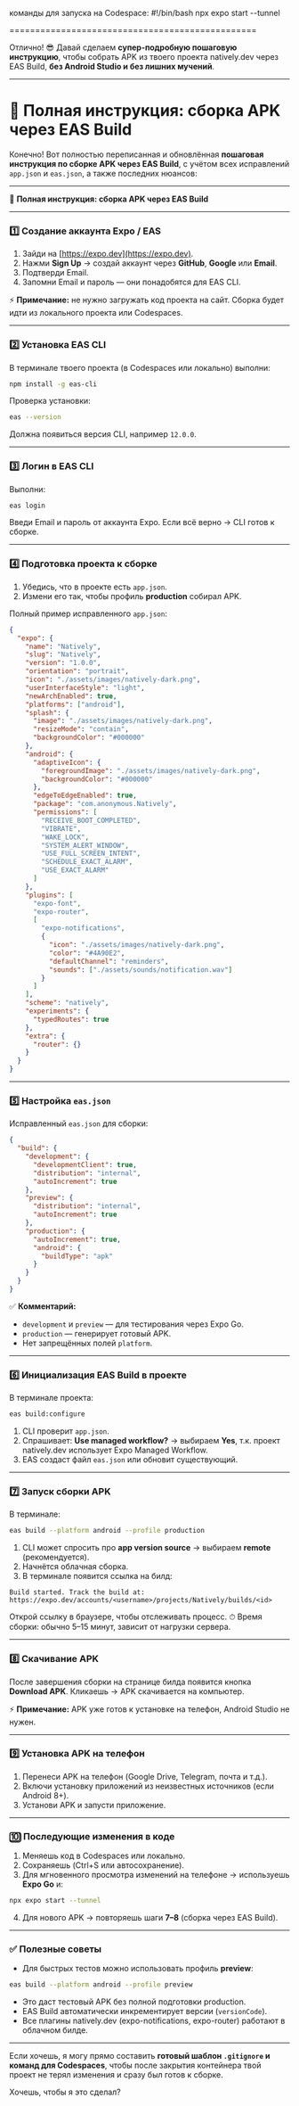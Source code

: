 команды для запуска на Codespace:
#!/bin/bash
npx expo start --tunnel


================================================

Отлично! 😎 Давай сделаем **супер-подробную пошаговую инструкцию**, чтобы собрать APK из твоего проекта natively.dev через EAS Build, **без Android Studio и без лишних мучений**.

---

# 📌 Полная инструкция: сборка APK через EAS Build

Конечно! Вот полностью переписанная и обновлённая **пошаговая инструкция по сборке APK через EAS Build**, с учётом всех исправлений `app.json` и `eas.json`, а также последних нюансов:

---

📌 **Полная инструкция: сборка APK через EAS Build**

---

### 1️⃣ Создание аккаунта Expo / EAS

1. Зайди на [https://expo.dev](https://expo.dev).
2. Нажми **Sign Up** → создай аккаунт через **GitHub**, **Google** или **Email**.
3. Подтверди Email.
4. Запомни Email и пароль — они понадобятся для EAS CLI.

⚡ **Примечание:** не нужно загружать код проекта на сайт. Сборка будет идти из локального проекта или Codespaces.

---

### 2️⃣ Установка EAS CLI

В терминале твоего проекта (в Codespaces или локально) выполни:

```bash
npm install -g eas-cli
```

Проверка установки:

```bash
eas --version
```

Должна появиться версия CLI, например `12.0.0`.

---

### 3️⃣ Логин в EAS CLI

Выполни:

```bash
eas login
```

Введи Email и пароль от аккаунта Expo.
Если всё верно → CLI готов к сборке.

---

### 4️⃣ Подготовка проекта к сборке

1. Убедись, что в проекте есть `app.json`.
2. Измени его так, чтобы профиль **production** собирал APK.

Полный пример исправленного `app.json`:

```json
{
  "expo": {
    "name": "Natively",
    "slug": "Natively",
    "version": "1.0.0",
    "orientation": "portrait",
    "icon": "./assets/images/natively-dark.png",
    "userInterfaceStyle": "light",
    "newArchEnabled": true,
    "platforms": ["android"],
    "splash": {
      "image": "./assets/images/natively-dark.png",
      "resizeMode": "contain",
      "backgroundColor": "#000000"
    },
    "android": {
      "adaptiveIcon": {
        "foregroundImage": "./assets/images/natively-dark.png",
        "backgroundColor": "#000000"
      },
      "edgeToEdgeEnabled": true,
      "package": "com.anonymous.Natively",
      "permissions": [
        "RECEIVE_BOOT_COMPLETED",
        "VIBRATE",
        "WAKE_LOCK",
        "SYSTEM_ALERT_WINDOW",
        "USE_FULL_SCREEN_INTENT",
        "SCHEDULE_EXACT_ALARM",
        "USE_EXACT_ALARM"
      ]
    },
    "plugins": [
      "expo-font",
      "expo-router",
      [
        "expo-notifications",
        {
          "icon": "./assets/images/natively-dark.png",
          "color": "#4A90E2",
          "defaultChannel": "reminders",
          "sounds": ["./assets/sounds/notification.wav"]
        }
      ]
    ],
    "scheme": "natively",
    "experiments": {
      "typedRoutes": true
    },
    "extra": {
      "router": {}
    }
  }
}
```

---

### 5️⃣ Настройка `eas.json`

Исправленный `eas.json` для сборки:

```json
{
  "build": {
    "development": {
      "developmentClient": true,
      "distribution": "internal",
      "autoIncrement": true
    },
    "preview": {
      "distribution": "internal",
      "autoIncrement": true
    },
    "production": {
      "autoIncrement": true,
      "android": {
        "buildType": "apk"
      }
    }
  }
}
```

✅ **Комментарий:**

* `development` и `preview` — для тестирования через Expo Go.
* `production` — генерирует готовый APK.
* Нет запрещённых полей `platform`.

---

### 6️⃣ Инициализация EAS Build в проекте

В терминале проекта:

```bash
eas build:configure
```

1. CLI проверит `app.json`.
2. Спрашивает: **Use managed workflow?** → выбираем **Yes**, т.к. проект natively.dev использует Expo Managed Workflow.
3. EAS создаст файл `eas.json` или обновит существующий.

---

### 7️⃣ Запуск сборки APK

В терминале:

```bash
eas build --platform android --profile production
```

1. CLI может спросить про **app version source** → выбираем **remote** (рекомендуется).
2. Начнётся облачная сборка.
3. В терминале появится ссылка на билд:

```
Build started. Track the build at:
https://expo.dev/accounts/<username>/projects/Natively/builds/<id>
```

Открой ссылку в браузере, чтобы отслеживать процесс.
⏱ Время сборки: обычно 5–15 минут, зависит от нагрузки сервера.

---

### 8️⃣ Скачивание APK

После завершения сборки на странице билда появится кнопка **Download APK**.
Кликаешь → APK скачивается на компьютер.

⚡ **Примечание:** APK уже готов к установке на телефон, Android Studio не нужен.

---

### 9️⃣ Установка APK на телефон

1. Перенеси APK на телефон (Google Drive, Telegram, почта и т.д.).
2. Включи установку приложений из неизвестных источников (если Android 8+).
3. Установи APK и запусти приложение.

---

### 🔟 Последующие изменения в коде

1. Меняешь код в Codespaces или локально.
2. Сохраняешь (Ctrl+S или автосохранение).
3. Для мгновенного просмотра изменений на телефоне → используешь **Expo Go** и:

```bash
npx expo start --tunnel
```

4. Для нового APK → повторяешь шаги **7–8** (сборка через EAS Build).

---

### ✅ Полезные советы

* Для быстрых тестов можно использовать профиль **preview**:

```bash
eas build --platform android --profile preview
```

* Это даст тестовый APK без полной подготовки production.
* EAS Build автоматически инкрементирует версии (`versionCode`).
* Все плагины natively.dev (expo-notifications, expo-router) работают в облачном билде.

---

Если хочешь, я могу прямо составить **готовый шаблон `.gitignore` и команд для Codespaces**, чтобы после закрытия контейнера твой проект не терял изменения и сразу был готов к сборке.

Хочешь, чтобы я это сделал?
